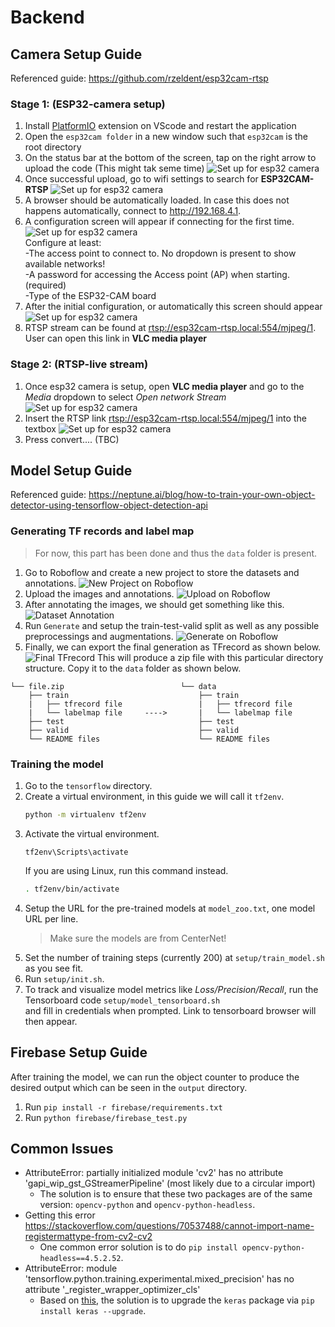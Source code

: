 # Backend

## Camera Setup Guide
Referenced guide: https://github.com/rzeldent/esp32cam-rtsp
### Stage 1: (ESP32-camera setup)
1. Install [PlatformIO](https://platformio.org/) extension on VScode and restart the application 
1. Open the `esp32cam folder` in a new window such that `esp32cam` is the root directory
1. On the status bar at the bottom of the screen, tap on the right arrow to upload the code (This might tak seme time)
![Set up for esp32 camera](esp32cam/assets/status_bar.PNG)
1. Once successful upload, go to wifi settings to search for **ESP32CAM-RTSP**
![Set up for esp32 camera](esp32cam/assets/wifi_setting.PNG)
1. A browser should be automatically loaded. In case this does not happens automatically, connect to http://192.168.4.1.
1. A configuration screen will appear if connecting for the first time. 
![Set up for esp32 camera](esp32cam/assets/configuration.PNG)
<br>Configure at least:
<br>-The access point to connect to. No dropdown is present to show available networks!<br>-A password for accessing the Access point (AP) when starting. (required)<br>-Type of the ESP32-CAM board
1. After the initial configuration, or automatically this screen should appear
![Set up for esp32 camera](esp32cam/assets/index_2.PNG)
1. RTSP stream can be found at [rtsp://esp32cam-rtsp.local:554/mjpeg/1](rtsp://esp32cam-rtsp.local:554/mjpeg/1). User can open this link in **VLC media player**

### Stage 2: (RTSP-live stream)
1. Once esp32 camera is setup, open **VLC media player** and go to the *Media* dropdown to select *Open network Stream*
![Set up for esp32 camera](esp32cam/assets/VLC_selection.PNG)
1. Insert the RTSP link [rtsp://esp32cam-rtsp.local:554/mjpeg/1](rtsp://esp32cam-rtsp.local:554/mjpeg/1) into the textbox
![Set up for esp32 camera](esp32cam/assets/VLC_input_rtsp_link.PNG)
1. Press convert.... (TBC)



## Model Setup Guide
Referenced guide: https://neptune.ai/blog/how-to-train-your-own-object-detector-using-tensorflow-object-detection-api

### Generating TF records and label map
> For now, this part has been done and thus the `data` folder is present.
1. Go to Roboflow and create a new project to store the datasets and annotations.
![New Project on Roboflow](assets/new_project.PNG)
1. Upload the images and annotations.
![Upload on Roboflow](assets/upload_images_and_annotations.PNG)
1. After annotating the images, we should get something like this.
![Dataset Annotation](assets/dataset_annotations.PNG)
1. Run `Generate` and setup the train-test-valid split as well as any possible preprocessings and augmentations.
![Generate on Roboflow](assets/generate_workflow.PNG)
1. Finally, we can export the final generation as TFrecord as shown below.
![Final TFrecord](assets/export_tfrecord.PNG)
This will produce a zip file with this particular directory structure. Copy it to the `data` folder as shown below.
```
└── file.zip                          └── data
    ├── train                             ├── train
    |   ├── tfrecord file                 |   ├── tfrecord file
    |   └── labelmap file     ---->       |   └── labelmap file
    ├── test                              ├── test
    ├── valid                             ├── valid
    └── README files                      └── README files
```

### Training the model
1. Go to the `tensorflow` directory.
1. Create a virtual environment, in this guide we will call it `tf2env`.
    ```sh
    python -m virtualenv tf2env
    ```
1. Activate the virtual environment.
    ```
    tf2env\Scripts\activate
    ```
    If you are using Linux, run this command instead.
    ```sh
    . tf2env/bin/activate
    ```
1. Setup the URL for the pre-trained models at `model_zoo.txt`, one model URL per line.
    > Make sure the models are from CenterNet!
1. Set the number of training steps (currently 200) at `setup/train_model.sh` as you see fit.
1. Run `setup/init.sh`.
1. To track and visualize model metrics like *Loss/Precision/Recall*, run the Tensorboard code  `setup/model_tensorboard.sh` <br>and fill in credentials when prompted. Link to tensorboard browser will then appear.

## Firebase Setup Guide
After training the model, we can run the object counter to produce the desired output which can be seen in the `output` directory.
1. Run `pip install -r firebase/requirements.txt`
1. Run `python firebase/firebase_test.py` <!-- TODO -->

## Common Issues
- AttributeError: partially initialized module 'cv2' has no attribute 'gapi_wip_gst_GStreamerPipeline' (most likely due to a circular import)
  - The solution is to ensure that these two packages are of the same version: `opencv-python` and `opencv-python-headless`.
- Getting this error https://stackoverflow.com/questions/70537488/cannot-import-name-registermattype-from-cv2-cv2
  - One common error solution is to do `pip install opencv-python-headless==4.5.2.52`.
- AttributeError: module 'tensorflow.python.training.experimental.mixed_precision' has no attribute '_register_wrapper_optimizer_cls'
  - Based on [this](https://stackoverflow.com/questions/66178738/attributeerror-module-tensorflow-python-training-experimental-mixed-precision), the solution is to upgrade the `keras` package via `pip install keras --upgrade`.